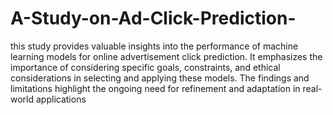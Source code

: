 # A-Study-on-Ad-Click-Prediction-
this study provides valuable insights into the performance of machine learning models for online advertisement click prediction. It emphasizes the importance of considering specific goals, constraints, and ethical considerations in selecting and applying these models. The findings and limitations highlight the ongoing need for refinement and adaptation in real-world applications
